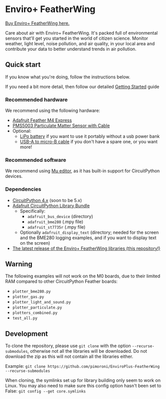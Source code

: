 # Enviro+ FeatherWing

[Buy Enviro+ FeatherWing here.](https://shop.pimoroni.com/products/enviro-plus-featherwing)

Care about air with Enviro+ FeatherWing. It's packed full of environmental sensors that'll get you started in the world of citizen science. Monitor weather, light level, noise pollution, and air quality, in your local area and contribute your data to better understand trends in air pollution.

## Quick start
If you know what you're doing, follow the instructions below.

If you need a bit more detail, then follow our detailed [Getting Started](../../blob/master/REFERENCE.md) guide

### Recommended hardware

We recommend using the following hardware:
* [Adafruit Feather M4 Express](https://shop.pimoroni.com/products/adafruit-feather-m4-express-featuring-atsamd51-atsamd51-cortex-m4)
* [PMS5003 Particulate Matter Sensor with Cable](https://shop.pimoroni.com/products/pms5003-particulate-matter-sensor-with-cable)
* Optional:
  * [LiPo battery](https://shop.pimoroni.com/products/lipo-battery-pack) if you want to use it portably without a usb power bank
  * [USB-A to micro-B cable](https://shop.pimoroni.com/products/usb-a-to-microb-cable-black) if you don't have a spare one, or you want more!

### Recommended software

We recommend using [Mu editor](https://codewith.mu/), as it has built-in support for CircuitPython devices.


### Dependencies

* [CircuitPython 4.x](https://circuitpython.org/downloads) (soon to be 5.x)
* [Adafruit CircuitPython Library Bundle](https://circuitpython.org/libraries)
    * Specifically:
        * `adafruit_bus_device` (directory)
        * `adafruit_bme280` (.mpy file)
        * `adafruit_st7735r` (.mpy file)
    * Optionally `adafruit_display_text` (directory; needed for the screen and the BME280 logging examples, and if you want to display text on the screen)
* [The latest release of the Enviro+ FeatherWing libraries (this repository!)](../../releases)

## Warning
The following examples will not work on the M0 boards, due to their limited RAM compared to other CircuitPython Feather boards:
* `plotter_bme280.py`
* `plotter_gas.py`
* `plotter_light_and_sound.py`
* `plotter_particulate.py`
* `plotters_combined.py`
* `test_all.py`

## Development
To clone the repository, please use `git clone` with the option `--recurse-submodules`, otherwise not all the libraries will be downloaded. Do not download the zip as this will not contain all the libraries either.

Example: `git clone https://github.com/pimoroni/EnviroPlus-FeatherWing --recurse-submodules`

When cloning, the symlinks set up for library building only seem to work on Linux. You may also need to make sure this config option hasn't been set to False: `git config --get core.symlinks`
